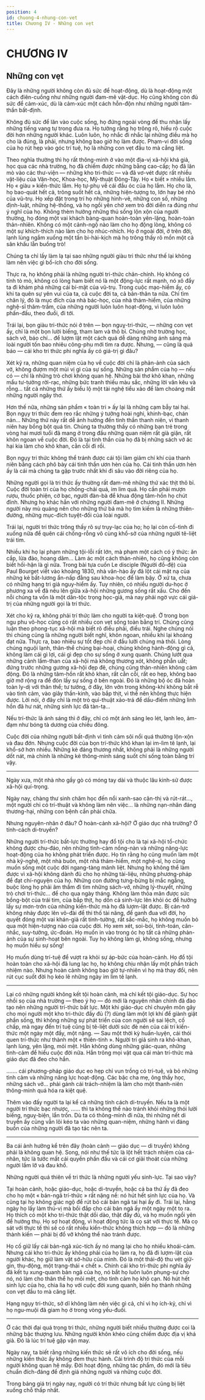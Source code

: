 ```yaml
---
position: 4
id: chuong-4-nhung-con-vet
title: Chương IV - Những con vẹt
---
```


# CHƯƠNG IV

## Những con vẹt

Đây là những người không còn đủ sức để hoạt-động, dù là hoạt-động một cách điên-cuồng như những người đam-mê vật-dục. Họ cũng không còn đủ sức để cảm-xúc, dù là cảm-xúc một cách hỗn-độn như những người tâm-thần bất-định.

Không đủ sức để lăn vào cuộc sống, họ đứng ngoài vòng để thu nhận lấy những tiếng vang tự trong đưa ra. Họ tưởng rằng họ trông rõ, hiểu rõ cuộc đời hơn những người khác. Luôn luôn, họ nhắc đi nhắc lại những điều mà họ cho là đúng, là phải, nhưng không bao giờ họ làm được. Phạm-vi đời sống của họ rút hẹp vào góc trí tuệ, họ là những con vẹt đầu to mà cẳng liệt.

Theo nghĩa thường thì họ rất thông-minh ở vào một địa-vị xã-hội khá giả, học qua các nhà trường, họ đã chiếm được những bằng cao-cấp; họ đã lăn mò vào các thư-viện — những kho tri-thức — và đã vơ-vét được rất nhiều vật-liệu của Văn-học, Khoa-học, Mỹ-thuật Đông-Tây. Họ « biết » nhiều lắm. Họ « giàu » kiến-thức lắm. Họ tự-phụ về cái đầu óc của họ lắm. Họ cho là, họ bao-quát hết cả, trông suốt hết cả, những hiện-tượng to, lớn hay bé nhỏ của vũ-trụ. Họ xếp đặt trong trí họ những hình-vẽ, những con số, những định-luật, những hệ-thống, và họ ngồi yên chờ xem trò đời diễn ra đúng như ý nghĩ của họ. Không thèm hưởng những thú sống lộn xộn của người thường, họ đóng một vai khách bàng-quan hoàn-toàn yên-lặng, hoàn-toàn thản-nhiên. Không có một cảnh-ngộ nào làm cho họ động lòng, không có một sự khích-thích nào làm cho họ nhúc-nhích. Họ ở ngoài đời, ở trên đời, lạnh lùng ngắm xuống một tấn bi-hài-kịch mà họ trông thấy rõ mồn một cả sân khấu lẫn buồng trò!

Chúng ta chỉ lấy làm lạ tại sao những người giàu tri thức như thế lại không làm nên việc gì bổ-ích cho đời sống.

Thực ra, họ không phải là những người tri-thức chân-chính. Họ không có tính tò mò, không có lòng ham biết nó là một động-lực rất mạnh, nó xô đẩy ta đi khám phá những cái bí-mật của vũ-trụ. Trong cuộc mạo-hiểm ấy, có khi ta quên sự yên vui của ta, cả cuộc đời ta, cả bản-thân ta nữa. Chỉ tìm chân lý, đó là mục đích của nhà bác-học, của nhà thám-hiểm, của những nghệ-sĩ thâm-trầm, của những người luôn luôn hoạt-động, vì luôn luôn phấn-đấu, theo đuổi, đi tới.

Trái lại, bọn giàu tri-thức nói ở trên — bọn nguỵ-tri-thức, — những con vẹt ấy, chỉ là một bọn lười biếng, tham lam và thô bỉ. Chúng nhờ trường học, sách vở, báo chí... để lượm lặt một cách quá dễ dàng những ánh sáng mà loài người tốn bao nhiêu công-phu mới tìm ra được. Nhưng, — cũng là quả báo — cái kho tri thức phi nghĩa ấy có giá-trị gì đâu?

Xét kỹ ra, những quan niệm của họ về cuộc đời chỉ là phản-ảnh của sách vở, không đượm một mùi vị gì của sự sống. Những sản phẩm của họ — nếu có — chỉ là những trò chơi không quan hệ. Những bài thơ khô khan, những mẩu tư-tưởng rời-rạc, những bức tranh thiếu màu sắc, những lời văn kêu và rỗng... tất cả những thứ ấy biểu lộ một tài nghệ tiểu xảo để làm choáng mắt những người ngây thơ.

Hơn thế nữa, những sản phẩm « toàn tri » ấy lại là những cạm bẫy tai hại. Bọn ngụy tri thức đem reo rắc những ý tưởng hoài nghi, khinh-bạc, chán nản... Những thứ này rất dễ ảnh hưởng đến tinh thần thanh niên, vì thanh niên hay bồng bột quá tin. Chúng ta thường thấy có những bạn trẻ trong vòng hai mươi tuổi đã mang ở trong đầu những quan niệm rất già giặn, rất khôn ngoan về cuộc đời. Đó là tại tinh thần của họ đã bị những sách vở ác hại kia làm cho khô khan, cằn cỗi đi rồi.

Bọn ngụy tri thức không thể tránh được cái tội làm giảm chí khí của thanh niên bằng cách phô bày cái tinh thần ươn hèn của họ. Cái tinh thần ươn hèn ấy là cái mà chúng ta gặp trước nhất khi đi sâu vào đời riêng của họ.

Những người gọi là tri thức ấy thường rất đam-mê những thứ xác thịt thô bỉ. Cuộc đời toàn trí của họ chống-chải quá, im lim quá. Họ cần phải mượn rượu, thuốc phiện, cờ bạc, người đàn-bà để khua động tâm-hồn họ chút đỉnh. Nhưng họ khác hẳn với những người đam-mê ở chương II. Những người này mù quáng nên cho những thứ bả mà họ tìm kiếm là những thiên-đường, những mục-đích tuyệt-đối của loài người.

Trái lại, người tri thức trông thấy rõ sự trụy-lạc của họ; họ lại còn cố-tình đi xuống nữa để quên cái chống-rỗng vô cùng khổ-sở của những người tê-liệt trái tim.

Nhiều khi họ lại phạm những tội-lỗi rất lớn, mà phạm một cách có ý thức: ăn cắp, lừa đảo, hoang dâm... Làm ác một cách thản-nhiên, họ cũng không còn biết hối-hận là gì nữa. Trong bài tựa cuốn Le disciple (Người đồ-đệ) của Paul Bourget viết vào khoảng 1830, nhà văn-hào ấy đã lột cái mặt nạ của những kẻ bất-lương ẩn-nấp đằng sau khoa-học để làm bậy. Ở xứ ta, chưa có những hạng tri giả nguy-hiểm ấy. Tuy nhiên, có nhiều người du-học ở phương xa về đã nêu lên giữa xã-hội những gương sống rất xấu. Cho đến nỗi chúng ta vốn là một dân-tộc trọng học-giả, mà nay phải ngờ vực cái giá-trị của những người gọi là trí thức.

Xét cho kỹ ra, không phải trí thức làm cho người ta kiệt-quệ. Ở trong bọn ngu phu vô-học cũng có rất nhiều con vẹt sống toàn bằng trí. Chúng cũng luận theo phong-tục xã-hội mà biết rõ điều phải, điều trái. Nghe chúng nói thì chúng cũng là những người biết nghĩ, khôn ngoan, nhiều khi lại khoáng đạt nữa. Thực ra, bao nhiêu sự tốt đẹp chỉ ở đầu lưỡi chúng mà thôi. Lòng chúng nguội lạnh, thân-thể chúng bại-hoại, chúng không hành-động gì cả, không làm cái gì lợi, cái gì đẹp cho sự sống ở xung quanh. Chúng lướt qua những cảnh lầm-than của xã-hội mà không thương xót, không phẫn uất; đứng trước những gương xã-hội đẹp đẽ, chúng cũng thản-nhiên không cảm động. Đó là những tâm-hồn rất khô khan, rất cằn cỗi, rất eo hẹp, không bao giờ mở rộng ra để đón lấy sự sống ở bên ngoài. Đó là những bộ óc đã hoàn toàn ly-dị với thân thể; tư tưởng, ở đây, lởn vởn trong không-khí không bắt rễ vào tình cảm, vào giây thần-kinh, vào bắp thịt, vì thế nên không thực hiện được. Lời nói, ở đây chỉ là một trò quỉ-thuật xảo-trá để dấu-điếm những linh hồn đã hư nát, những sinh lực đã tàn-tạ...

Nếu trí-thức là ánh sáng thì ở đây, chỉ có một ánh sáng leo lét, lạnh leo, ảm-đạm như bóng tà dương của chiều đông.

Cuộc đời của những người bất-định vì tình cảm sôi nổi quá thường lộn-xộn và đau đớn. Nhưng cuộc đời của bọn trí-thức khô khan lại im-lìm tê lạnh, lại khổ-sở hơn nhiều. Những kẻ đáng thương nhất, không phải là những người dốt nát, mà chính là những kẻ thông-minh sáng suốt chỉ sống toàn bằng trí vậy.

---

Ngày xưa, một nhà nho gầy gò có móng tay dài và thuộc lâu kinh-sử được xã-hội quí-trọng.

Ngày nay, chàng thư sinh chăm học đến nổi xanh-sao cận-thị và rút-rát..., một người chỉ có trí-thuật và không làm nên việc... là những nạn-nhân đáng thương-hại, những con bệnh cần phải chữa.

Nhưng nguyên-nhân ở đâu?
Ở hoàn-cảnh xã-hội?
Ở giáo dục nhà trường?
Ở tính-cách di-truyền?

Những người trí-thức bất-lực thường hay đổ tội cho là tại xã-hội tổ-chức không được chu-đáo, nên những tình-cảm nồng-nàn và những năng-lực hoạt-động của họ không phát triển được. Họ tin rằng họ cũng muốn làm một nhà kỹ-nghệ, một nhà buôn, một nhà thám-hiểm, một nghệ-sĩ, họ cũng muốn sống một cuộc đời ngang-tàng mãnh liệt. Nhưng họ không thể làm được vì xã-hội không dành đủ cho họ những tài-liệu, những phương-pháp để đạt chí-nguyện của họ. Những con đường tưng-bừng bị mắc ngẵng, buộc lòng họ phải âm thầm đi tìm những sách-vở, những lý-thuyết, những trò chơi trí-thức... để cho qua ngày tháng. Không làm thỏa mãn được sức bồng-bột của trái tim, của bắp thịt, họ dồn cả sinh-lực lên khỏi óc để hưởng lấy sự mơn-trớn của những kiến-thức mà họ đã lượm-lặt được. Bị cản-trở không nhảy được lên vô-đài để thi thố tài năng, để ganh đua với đời, họ quyết đóng một vai khán-giả rất tinh-tường, rất sắc-mắc, họ không muốn bỏ qua một hiện-tượng nào của cuộc đời. Họ xem xét, soi-bói, tính-toán, cân-nhắc, suy-tưởng, ức-đoán. Họ muốn in vào trong óc họ tất cả những phản-ảnh của sự sinh-hoạt bên ngoài. Tuy họ không làm gì, không sống, nhưng họ muốn hiểu sự sống!

Họ muốn dùng trí-tuệ để vượt ra khỏi sự áp-bức của hoàn-cảnh. Họ đổ tội hoàn toàn cho xã-hội đã lung lạc họ, họ không chịu nhận lấy một phần trách nhiệm nào. Nhưng hoàn cảnh không bao giờ tự-nhiên vì họ mà thay đổi, nên rút cục suốt đời họ kéo lê những ngày im lìm tê lạnh.

---

Lại có những người không kết tội hoàn cảnh, mà chỉ kết tội giáo-dục. Sự học nhồi sọ của nhà trường — theo ý họ — đó mới là nguyên nhân chính đã đào tạo nên những người trí-thức bất lực. Một khi giáo-dục chỉ chuyên môn gây cho mọi người một kho tri-thức đầy đủ (?) dùng làm một lợi khí để giành giật phần sống, thì không những sự phát triển của con người sẽ sai lệch, cố chấp, mà ngay đến trí tuệ cũng bị tê-liệt dưới sức đè nén của cái trí kiến-thức một ngày một đầy, một nặng. — Sau một thời kỳ huấn-luyện, cái thói quen trí-thức như thành một « thiên-tính ». Người trí giả sinh ra khô-khan, lạnh lùng, yên lặng, mỏi mệt. Hắn không dùng những giác-quan, những tình-cảm để hiểu cuộc đời nữa. Hắn trông mọi vật qua cái màn trí-thức mà giáo dục đã đeo cho hắn.

....... cái phương-pháp giáo dục eo hẹp chỉ vun trồng có trí-tuệ, và bỏ những tình cảm và những năng lực hoạt-động. Các bậc cha mẹ, ông thầy học, những sách vở... phải gánh cái trách-nhiệm là làm cho một thanh-niên thông-minh quá hóa ra kiệt quệ.

Thêm vào đấy người ta lại kể cả những tính cách di-truyền. Nếu ta là một người trí thức bạc nhược, ...... thì ta không thể nào tránh khỏi những thói lười biếng, nguỵ-biện, lẩn trốn. Dù ta có thông-minh đi nữa, thì những nết di truyền ấy cũng vẫn lôi kéo ta vào những quan-niệm, những hành vi đáng buồn của những người đã tạo tác nên ta.

---

Ba cái ảnh hưởng kể trên đây (hoàn cảnh — giáo dục — di truyền) không phải là không quan hệ. Song, nói như thế tức là lột hết trách nhiệm của cá-nhân, tức là tước mất cái quyền phấn đấu và cái cơ giải thoát của những người lầm lỡ và đau khổ.

Những người quá thiên về tri thức là những người yếu sinh-lực. Tại sao vậy?

Tại hoàn cảnh, hoặc giáo-dục, hoặc di-truyền, hoặc cả ba thứ ấy đã đeo cho họ một « bản-ngã trí-thức » rất nặng nề: nó hút hết sinh lực của họ. Và cũng tại họ không giác ngộ để rút bỏ cái bản ngã tai hại ấy đi. Trái lại, hằng ngày họ lấy làm thú-vị mà bồi đắp cho cái bản ngã ấy một ngày một to ra. Họ thích có một kho tri-thức thật dồi dào, thật đầy đủ, và họ muốn ngồi yên để hưởng thụ. Họ sợ hoạt động, vì hoạt động tức là cọ sát với thực tế. Mà cọ sát với thực tế thì sẽ có rất nhiều kiến-thức không thích hợp — đó là những thành kiến — phải bị đổ vỡ không thể nào tránh được.

Họ cố giữ lấy cái bản-ngã xúc-tích ấy nó mang lại cho họ nhiều khoái-cảm. Nhưng cái kho tri-thức ấy không phải của họ làm ra, họ đã đi lượm-lặt của người khác, họ giữ làm vật sở-hữu của mình. Đó là một thái-độ thu vét giữ-gìn, thụ-động, một trạng-thái « chết ». Chính cái kho tri-thức phi nghĩa ấy đã kết tụ xung-quanh bản ngã của họ, nó bắt họ luôn luôn phụng-sự cho nó, nó làm cho thân thể họ mỏi mệt, cho tình cảm họ khô cạn. Nó hút hết sinh lực của họ, chia lìa họ với cuộc đời xung quanh, biến họ thành những con vẹt đầu to mà căng liệt.

Hạng ngụy tri-thức, sở dĩ không làm nên việc gì cả, chỉ vì họ ích-kỷ, chỉ vì họ ngu-muội đã giam họ ở trong vòng yếu-đuối.

---

Ở các thời đại quá trọng tri thức, những người biết nhiều thường được coi là những bậc thượng lưu. Những người khôn khéo cũng chiếm được địa vị khá giả. Đó là lúc trí tuệ gặp vận may.

Ngày nay, ta biết rằng những kiến thức sẽ rất vô ích cho đời sống, nếu những kiến thức ấy không đem thực hành. Cái trình độ tri thức của mỗi người không quan hệ mấy. Đời hoạt động, những tác phẩm, đó mới là tiêu chuẩn đích-đáng để định giá những người và những cuộc đời.

Trong bảng giá trị ngày nay, người có trí thức nhưng bất lực cũng bị liệt xuống chỗ thấp nhất.
